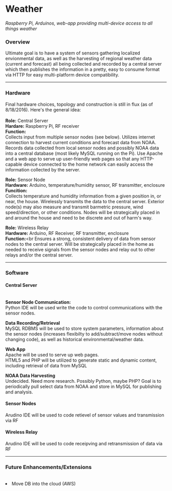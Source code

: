 # Weather
<i>Raspberry Pi, Arduinos, web-app providing multi-device access to all things weather</i>

<h3>Overview</h3>
Ultimate goal is to have a system of sensors gathering localized envionmental data, as well as the harvesting of regional weather data (current and forecast) all being collected and recorded by a central server which then publishes the information in a pretty, easy to consume format via HTTP for easy multi-platform device compatibility.
<hr>
<h3>Hardware</h3>
Final hardware choices, topology and construction is still in flux (as of 8/18/2016).  Here's the general idea:<br><br>
<B>Role:</b> Central Server<br>
<B>Hardare:</b> Raspberry Pi, RF receiver<br>
<B>Function:</b><br>
Collects input from multiple sensor nodes (see below). Utilizes internet connection to harvest current conditions and forecast data from NOAA.  Records data collected from local sensor nodes and possibly NOAA data into a central database (most likely MySQL running on the Pi). Use Apache and a web app to serve up user-friendly web pages so that any HTTP-capable device connected to the home network can easily access the information collected by the server.<br>

<B>Role:</b>  Sensor Node<br>
<B>Hardware:</b> Arduino, temperature/humidity sensor, RF transmitter, enclosure<br>
<B>Funcition:</b><br>
Collects temperature and humidity information from a given position in, or near, the house.  Wirelessly transmits the data to the central server. Exterior node(s) may also measure and transmit barmetric pressure, wind speed/direction, or other conditions. Nodes will be strategically placed in and around the house and need to be discrete and out of harm's way.

<b>Role:</b>  Wireless Relay<br>
<B>Hardware:</b> Arduino, RF Receiver, RF transmitter, enclosure<br>
<b>Function:</b><br
Ensures a strong, consistent delivery of data from sensor nodes to the central server.  Will be strategically placed in the home as needed to receive signals from the sensor nodes and relay out to other relays and/or the central server.
<hr>
<h3>Software</h3>
<h4>Central Server</h4><br>
<b>Sensor Node Communication:</b><br>
Python IDE will be used write the code to control communications with the sensor nodes.<br>

<b>Data Recording/Retrieval</b><br>
MySQL RDBMS will be used to store system parameters, information about the sensor nodes (increases flexibilty to add/subtract/move nodes without changing code), as well as historical environmental/weather data.<br>

<b>Web App</b><br>
Apache will be used to serve up web pages.<br>
HTML5 and PHP will be utilized to generate static and dynamic content, including retrieval of data from MySQL<br>

<b>NOAA Data Harvesting</b><br>
Undecided.  Need more research. Possibly Python, maybe PHP? Goal is to periodically pull select data from NOAA and store in MySQL for publishing and analysis.<br>

<h4>Sensor Nodes</h4>
Arudino IDE will be used to code retievel of sensor values and transmission via RF<br>

<h4>Wireless Relay</h4>
Arudino IDE will be used to code receipving and retransmission of data via RF<br>

<hr>
<h3>Future Enhancements/Extensions</h3><br>
<list><li>Move DB into the cloud (AWS)</li>
